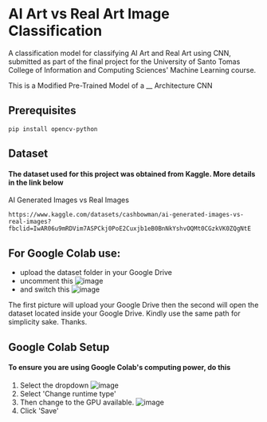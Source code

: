 # AI Art vs Real Art Image Classification

A classification model for classifying AI Art and Real Art using CNN, submitted as part of the final project for the University of Santo Tomas College of Information and Computing Sciences' Machine Learning course.

This is a Modified Pre-Trained Model of a __ Architecture CNN

## Prerequisites
```
pip install opencv-python
```

## Dataset
#### The dataset used for this project was obtained from Kaggle. More details in the link below

AI Generated Images vs Real Images
```
https://www.kaggle.com/datasets/cashbowman/ai-generated-images-vs-real-images?fbclid=IwAR06u9mRDVim7ASPCkj0PoE2Cuxjb1eB0BnNkYshvOQMt0CGzkVK0ZQgNtE
```

## For Google Colab use:
- upload the dataset folder in your Google Drive
- uncomment this 
![image](https://github.com/spadrejuan/ml-final-project/assets/96292589/35197973-d59f-4cc5-b243-1bbd56bec2b1)
- and switch this 
![image](https://github.com/spadrejuan/ml-final-project/assets/96292589/11bf9c93-cbf9-4232-88f6-32ca7d6e027f)

The first picture will upload your Google Drive then the second will open the dataset located inside your Google Drive. Kindly use the same path for simplicity sake. Thanks. 


## Google Colab Setup
#### To ensure you are using Google Colab's computing power, do this
 1. Select the dropdown 
![image](https://github.com/spadrejuan/ml-final-project/assets/96292589/92965362-ce78-4445-a6d0-0201514ca8b6)
 2. Select 'Change runtime type'
 3. Then change to the GPU available.
![image](https://github.com/spadrejuan/ml-final-project/assets/96292589/909f3608-54a3-4ea9-93a8-afe762b42ed7)
 4. Click 'Save'